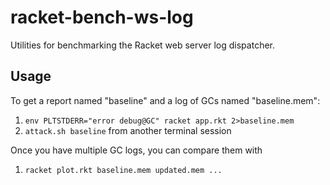 # racket-bench-ws-log

Utilities for benchmarking the Racket web server log dispatcher.

## Usage

To get a report named "baseline" and a log of GCs named "baseline.mem":

1. `env PLTSTDERR="error debug@GC" racket app.rkt 2>baseline.mem`
2. `attack.sh baseline` from another terminal session

Once you have multiple GC logs, you can compare them with

1. `racket plot.rkt baseline.mem updated.mem ...`
